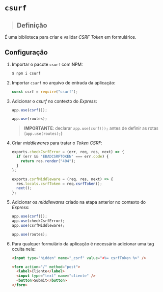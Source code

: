 # `csurf`

> ## **Definição**

É uma biblioteca para criar e validar _CSRF Token_ em formulários.

## **Configuração**

1. Importar o pacote `csurf` com NPM:

   ```sh
   $ npm i csurf
   ```

2. Importar `csurf` no arquivo de entrada da aplicação:

   ```js
   const csrf = require("csurf");
   ```

3. Adicionar o _csurf_ no contexto do _Express_:

   ```js
   app.use(csrf());

   app.use(routes);
   ```

   > **IMPORTANTE**: declarar `app.use(csrf());` antes de definir as rotas (`app.use(routes);`)

4. Criar _middlewares_ para tratar o _Token CSRF_:

   ```js
   exports.checkCsrfError = (err, req, res, next) => {
     if (err && "EBADCSRFTOKEN" === err.code) {
       return res.render("404");
     }
   };

   exports.csrfMiddleware = (req, res, next) => {
     res.locals.csrfToken = req.csrfToken();
     next();
   };
   ```

5. Adicionar os _middlewares_ criado na etapa anterior no contexto do _Express_:

   ```js
   app.use(csrf());
   app.use(checkCsrfError);
   app.use(csrfMiddleware);

   app.use(routes);
   ```

6. Para qualquer formulário da aplicação é necessário adicionar uma tag oculta nele:

   ```html
   <input type="hidden" name="_csrf" value="<%= csrfToken %>" />
   ```

   ```html
   <form action="/" method="post">
     <label>Cliente</label>
     <input type="text" name="cliente" />
     <button>Submit</button>
   </form>
   ```
